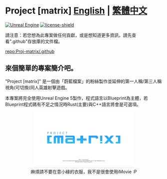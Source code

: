 # Project [matrix]  [English](README.md) | [繁體中文](README-zh_TW.md)

[![Unreal Engine][Unreal Engine]][unreal_url]
[![license-shield][license-shield]][license-url]


請注意：若您想為此專案做任何貢獻，或是想知道更多資訊，請先查看".github"存放庫的文件檔。

[repo:Proj-matrix/.github](https://github.com/Proj-matrix/.github)

## 來個簡單的專案簡介吧。

 "Project [matrix]" 是一個由「蔚藍檔案」的粉絲製作並延伸的第一人稱/第三人稱視角(可切換)同人英雄射擊遊戲。

本專案將完全使用Unreal Engine 5製作，程式語言以Blueprint為主體，若Blueprint程式碼有不足之情況時Rust(主要)與C++語言將會是可選項。

<figure>
    <div align="center">
        <img src="../assets/dotgithub-title.gif"
        title="麻煩請不要在意小綠的衣服，我不是很會使用iMovie :P" width="75%" height="75%"/>
    </div>
    <div align="center">
        <figcaption>麻煩請不要在意小綠的衣服，我不是很會使用iMovie :P</figcaption>
    </div>
</figure>


<!-- MARKDOWN LINKS & IMAGES -->
<!-- https://www.markdownguide.org/basic-syntax/#reference-style-links -->

[Unreal Engine]: https://img.shields.io/badge/unrealengine-%23313131.svg?style=for-the-badge&logo=unrealengine&logoColor=white

[unreal_url]: https://www.unrealengine.com/zh-CN

[license-url]: https://github.com/Proj-matrix/.github/blob/master/LICENSE

[license-shield]: https://img.shields.io/github/license/Proj-matrix/.github?style=for-the-badge
